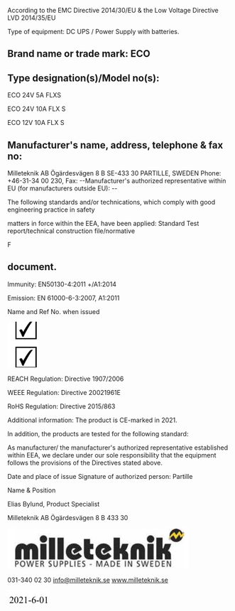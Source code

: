 According to the EMC Directive 2014/30/EU & the Low Voltage Directive LVD 2014/35/EU

Type of equipment: DC UPS / Power Supply with batteries.

## Brand name or trade mark: ECO

## Type designation(s)/Model no(s):

ECO 24V 5A FLXS

ECO 24V 10A FLX S

ECO 12V 10A FLX S

## Manufacturer's name, address, telephone & fax no:

Milleteknik AB Ögärdesvägen 8 B SE-433 30 PARTILLE, SWEDEN Phone: +46-31-34 00 230, Fax: --Manufacturer's authorized representative within EU (for manufacturers outside EU): --

The following standards and/or technications, which comply with good engineering practice in safety

matters in force within the EEA, have been applied: Standard Test report/technical construction file/normative

F

## document.

Immunity: EN50130-4:2011 +/A1:2014

Emission: EN 61000-6-3:2007, A1:2011

Name and Ref No. when issued

![](_page_0_Picture_15.jpeg)

REACH Regulation: Directive 1907/2006

WEEE Regulation: Directive 20021961E

RoHS Regulation: Directive 2015/863

Additional information: The product is CE-marked in 2021.

In addition, the products are tested for the following standard:

As manufacturer/ the manufacturer's authorized representative established within EEA, we declare under our sole responsibility that the equipment follows the provisions of the Directives stated above.

Date and place of issue Signature of authorized person: Partille

Name & Position

Elias Bylund, Product Specialist

Milleteknik AB Ögärdesvägen 8 B 433 30

![](_page_0_Picture_26.jpeg)

031-340 02 30 info@milleteknik.se www.milleteknik.se

![](_page_0_Picture_28.jpeg)